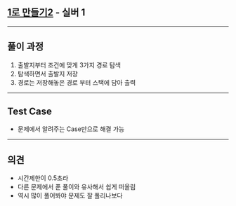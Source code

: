## [1로 만들기2](https://www.acmicpc.net/problem/12852) - 실버 1

---

## 풀이 과정
1. 출발지부터 조건에 맞게 3가지 경로 탐색
2. 탐색하면서 출발지 저장
3. 경로는 저장해놓은 경로 부터 스택에 담아 출력
---

## Test Case
- 문제에서 알려주는 Case만으로 해결 가능

---

## 의견
- 시간제한이 0.5초라 
- 다른 문제에서 푼 풀이와 유사해서 쉽게 떠올림 
- 역시 많이 풀어봐야 문제도 잘 풀리나보다